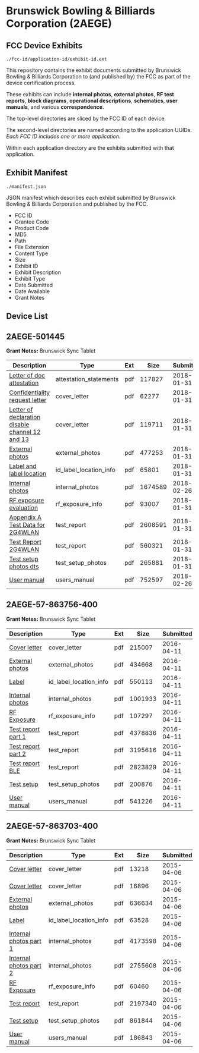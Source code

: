 # Brunswick Bowling & Billiards Corporation (2AEGE)
## FCC Device Exhibits

```
./fcc-id/application-id/exhibit-id.ext
```

This repository contains the exhibit documents submitted by Brunswick Bowling & Billiards Corporation to (and published by) the FCC as part of the device certification process.

These exhibits can include **internal photos**, **external photos**, **RF test reports**, **block diagrams**, **operational descriptions**, **schematics**, **user manuals**, and various **correspondence**.

The top-level directories are sliced by the FCC ID of each device.

The second-level directories are named according to the application UUIDs. *Each FCC ID includes one or more application.*

Within each application directory are the exhibits submitted with that application. 

## Exhibit Manifest

```
./manifest.json
```

JSON manifest which describes each exhibit submitted by Brunswick Bowling & Billiards Corporation and published by the FCC.

- FCC ID
- Grantee Code
- Product Code
- MD5
- Path
- File Extension
- Content Type
- Size
- Exhibit ID
- Exhibit Description
- Exhibit Type
- Date Submitted
- Date Available
- Grant Notes

## Device List
## 2AEGE-501445
**Grant Notes:** Brunswick Sync Tablet

| Description | Type | Ext | Size | Submitted | Available |
| ----------- | ---- | --- | ---- | --------- | --------- |
| [Letter of doc attestation](2AEGE-501445/e2f8043c723cb0164c49a6bce52d7e9d/3734753.pdf) | attestation_statements | pdf | 117827 | 2018-01-31 | 2018-01-31 |
| [Confidentiality request letter](2AEGE-501445/e2f8043c723cb0164c49a6bce52d7e9d/3734747.pdf) | cover_letter | pdf | 62277 | 2018-01-31 | 2018-01-31 |
| [Letter of declaration disable channel 12 and 13](2AEGE-501445/e2f8043c723cb0164c49a6bce52d7e9d/3734752.pdf) | cover_letter | pdf | 119711 | 2018-01-31 | 2018-01-31 |
| [External photos](2AEGE-501445/e2f8043c723cb0164c49a6bce52d7e9d/3734748.pdf) | external_photos | pdf | 477253 | 2018-01-31 | 2018-01-31 |
| [Label and label location](2AEGE-501445/e2f8043c723cb0164c49a6bce52d7e9d/3734750.pdf) | id_label_location_info | pdf | 65801 | 2018-01-31 | 2018-01-31 |
| [Internal photos](2AEGE-501445/e2f8043c723cb0164c49a6bce52d7e9d/3760708.pdf) | internal_photos | pdf | 1674589 | 2018-02-26 | 2018-01-31 |
| [RF exposure evaluation](2AEGE-501445/e2f8043c723cb0164c49a6bce52d7e9d/3734755.pdf) | rf_exposure_info | pdf | 93007 | 2018-01-31 | 2018-01-31 |
| [Appendix A Test Data for 2G4WLAN](2AEGE-501445/e2f8043c723cb0164c49a6bce52d7e9d/3734742.pdf) | test_report | pdf | 2608591 | 2018-01-31 | 2018-01-31 |
| [Test Report 2G4WLAN](2AEGE-501445/e2f8043c723cb0164c49a6bce52d7e9d/3734757.pdf) | test_report | pdf | 560321 | 2018-01-31 | 2018-01-31 |
| [Test setup photos dts](2AEGE-501445/e2f8043c723cb0164c49a6bce52d7e9d/3734758.pdf) | test_setup_photos | pdf | 265881 | 2018-01-31 | 2018-01-31 |
| [User manual](2AEGE-501445/e2f8043c723cb0164c49a6bce52d7e9d/3760702.pdf) | users_manual | pdf | 752597 | 2018-02-26 | 2018-01-31 |
## 2AEGE-57-863756-400
**Grant Notes:** Brunswick Sync Tablet

| Description | Type | Ext | Size | Submitted | Available |
| ----------- | ---- | --- | ---- | --------- | --------- |
| [Cover letter](2AEGE-57-863756-400/48870731058213e5ef1c36edfeab884c/2955783.pdf) | cover_letter | pdf | 215007 | 2016-04-11 | 2016-04-11 |
| [External photos](2AEGE-57-863756-400/48870731058213e5ef1c36edfeab884c/2955784.pdf) | external_photos | pdf | 434668 | 2016-04-11 | 2016-04-11 |
| [Label](2AEGE-57-863756-400/48870731058213e5ef1c36edfeab884c/2955785.pdf) | id_label_location_info | pdf | 550113 | 2016-04-11 | 2016-04-11 |
| [Internal photos](2AEGE-57-863756-400/48870731058213e5ef1c36edfeab884c/2955786.pdf) | internal_photos | pdf | 1001933 | 2016-04-11 | 2016-04-11 |
| [RF Exposure](2AEGE-57-863756-400/48870731058213e5ef1c36edfeab884c/2955788.pdf) | rf_exposure_info | pdf | 107297 | 2016-04-11 | 2016-04-11 |
| [Test report part 1](2AEGE-57-863756-400/48870731058213e5ef1c36edfeab884c/2955790.pdf) | test_report | pdf | 4378836 | 2016-04-11 | 2016-04-11 |
| [Test report part 2](2AEGE-57-863756-400/48870731058213e5ef1c36edfeab884c/2955791.pdf) | test_report | pdf | 3195616 | 2016-04-11 | 2016-04-11 |
| [Test report BLE](2AEGE-57-863756-400/48870731058213e5ef1c36edfeab884c/2955792.pdf) | test_report | pdf | 2823829 | 2016-04-11 | 2016-04-11 |
| [Test setup](2AEGE-57-863756-400/48870731058213e5ef1c36edfeab884c/2955793.pdf) | test_setup_photos | pdf | 200876 | 2016-04-11 | 2016-04-11 |
| [User manual](2AEGE-57-863756-400/48870731058213e5ef1c36edfeab884c/2955794.pdf) | users_manual | pdf | 541226 | 2016-04-11 | 2016-04-11 |
## 2AEGE-57-863703-400
**Grant Notes:** Brunswick Sync Tablet

| Description | Type | Ext | Size | Submitted | Available |
| ----------- | ---- | --- | ---- | --------- | --------- |
| [Cover letter](2AEGE-57-863703-400/54b85f2d1a77bd7de3c99429fb893274/2575925.pdf) | cover_letter | pdf | 13218 | 2015-04-06 | 2015-04-06 |
| [Cover letter](2AEGE-57-863703-400/54b85f2d1a77bd7de3c99429fb893274/2575926.pdf) | cover_letter | pdf | 16896 | 2015-04-06 | 2015-04-06 |
| [External photos](2AEGE-57-863703-400/54b85f2d1a77bd7de3c99429fb893274/2575927.pdf) | external_photos | pdf | 636634 | 2015-04-06 | 2015-04-06 |
| [Label](2AEGE-57-863703-400/54b85f2d1a77bd7de3c99429fb893274/2575928.pdf) | id_label_location_info | pdf | 63528 | 2015-04-06 | 2015-04-06 |
| [Internal photos part 1](2AEGE-57-863703-400/54b85f2d1a77bd7de3c99429fb893274/2575929.pdf) | internal_photos | pdf | 4173598 | 2015-04-06 | 2015-04-06 |
| [Internal photos part 2](2AEGE-57-863703-400/54b85f2d1a77bd7de3c99429fb893274/2575930.pdf) | internal_photos | pdf | 2755608 | 2015-04-06 | 2015-04-06 |
| [RF Exposure](2AEGE-57-863703-400/54b85f2d1a77bd7de3c99429fb893274/2575932.pdf) | rf_exposure_info | pdf | 60460 | 2015-04-06 | 2015-04-06 |
| [Test report](2AEGE-57-863703-400/54b85f2d1a77bd7de3c99429fb893274/2575934.pdf) | test_report | pdf | 2197340 | 2015-04-06 | 2015-04-06 |
| [Test setup](2AEGE-57-863703-400/54b85f2d1a77bd7de3c99429fb893274/2575935.pdf) | test_setup_photos | pdf | 861844 | 2015-04-06 | 2015-04-06 |
| [User manual](2AEGE-57-863703-400/54b85f2d1a77bd7de3c99429fb893274/2575936.pdf) | users_manual | pdf | 186843 | 2015-04-06 | 2015-04-06 |
